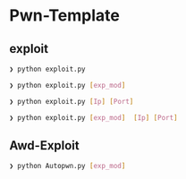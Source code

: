 # Pwn-Template



## exploit
```bash
❯ python exploit.py 

❯ python exploit.py [exp_mod] 

❯ python exploit.py [Ip] [Port]

❯ python exploit.py [exp_mod]  [Ip] [Port]
```


## Awd-Exploit
```bash
❯ python Autopwn.py [exp_mod] 
```
